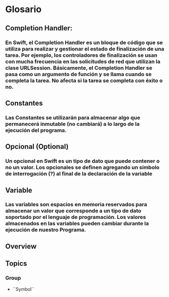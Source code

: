 # Glosario

## Completion Handler:
### En Swift, el Completion Handler es un bloque de código que se utiliza para realizar y gestionar el estado de finalización de una tarea. Por ejemplo, los controladores de finalización se usan con mucha frecuencia en las solicitudes de red que utilizan la clase URLSession. Básicamente, el Completion Handler se pasa como un argumento de función y se llama cuando se completa la tarea. No afecta si la tarea se completa con éxito o no.

## Constantes
### Las Constantes se utilizarán para almacenar algo que permanecerá inmutable (no cambiará) a lo largo de la ejecución del programa.

## Opcional (Optional)
### Un opcional en Swift es un tipo de dato que puede contener o no un valor. Los opcionales se definen agregando un símbolo de interrogación (?) al final de la declaración de la variable

## Variable
### Las variables son espacios en memoria reservados para almacenar un valor que corresponde a un tipo de dato soportado por el lenguaje de programación. Los valores almacenados en las variables pueden cambiar durante la ejecución de nuestro Programa.
















## Overview



## Topics

### <!--@START_MENU_TOKEN@-->Group<!--@END_MENU_TOKEN@-->

- <!--@START_MENU_TOKEN@-->``Symbol``<!--@END_MENU_TOKEN@-->
